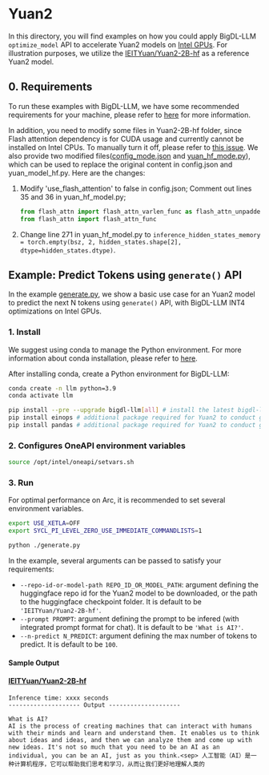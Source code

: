 # Yuan2
In this directory, you will find examples on how you could apply BigDL-LLM `optimize_model` API to accelerate Yuan2 models on [Intel GPUs](../README.md). For illustration purposes, we utilize the [IEITYuan/Yuan2-2B-hf](https://huggingface.co/IEITYuan/Yuan2-2B-hf) as a reference Yuan2 model.

## 0. Requirements
To run these examples with BigDL-LLM, we have some recommended requirements for your machine, please refer to [here](../README.md#recommended-requirements) for more information.

In addition, you need to modify some files in Yuan2-2B-hf folder, since Flash attention dependency is for CUDA usage and currently cannot be installed on Intel CPUs. To manually turn it off, please refer to [this issue](https://github.com/IEIT-Yuan/Yuan-2.0/issues/92). We also provide two modified files([config_mode.json](yuan2-2B-instruct/config_mode.json) and [yuan_hf_mode.py](yuan2-2B-instruct/yuan_hf_mode.py)), which can be used to replace the original content in config.json and yuan_model_hf.py. Here are the changes:

1. Modify 'use_flash_attention' to false in config.json; Comment out lines 35 and 36 in yuan_hf_model.py; 

   ```python
   from flash_attn import flash_attn_varlen_func as flash_attn_unpadded_func
   from flash_attn import flash_attn_func
   ```

2. Change line 271 in yuan_hf_model.py to `inference_hidden_states_memory = torch.empty(bsz, 2, hidden_states.shape[2], dtype=hidden_states.dtype)`.

## Example: Predict Tokens using `generate()` API
In the example [generate.py](./generate.py), we show a basic use case for an Yuan2 model to predict the next N tokens using `generate()` API, with BigDL-LLM INT4 optimizations on Intel GPUs.
### 1. Install
We suggest using conda to manage the Python environment. For more information about conda installation, please refer to [here](https://docs.conda.io/en/latest/miniconda.html#).

After installing conda, create a Python environment for BigDL-LLM:
```bash
conda create -n llm python=3.9
conda activate llm

pip install --pre --upgrade bigdl-llm[all] # install the latest bigdl-llm nightly build with 'all' option
pip install einops # additional package required for Yuan2 to conduct generation
pip install pandas # additional package required for Yuan2 to conduct generation
```

### 2. Configures OneAPI environment variables
```bash
source /opt/intel/oneapi/setvars.sh
```

### 3. Run

For optimal performance on Arc, it is recommended to set several environment variables.

```bash
export USE_XETLA=OFF
export SYCL_PI_LEVEL_ZERO_USE_IMMEDIATE_COMMANDLISTS=1
```

```bash
python ./generate.py
```

In the example, several arguments can be passed to satisfy your requirements:

- `--repo-id-or-model-path REPO_ID_OR_MODEL_PATH`: argument defining the huggingface repo id for the Yuan2 model to be downloaded, or the path to the huggingface checkpoint folder. It is default to be `'IEITYuan/Yuan2-2B-hf'`.
- `--prompt PROMPT`: argument defining the prompt to be infered (with integrated prompt format for chat). It is default to be `'What is AI?'`.
- `--n-predict N_PREDICT`: argument defining the max number of tokens to predict. It is default to be `100`.

#### Sample Output
#### [IEITYuan/Yuan2-2B-hf](https://huggingface.co/IEITYuan/Yuan2-2B-hf)
```log
Inference time: xxxx seconds
-------------------- Output --------------------
 
What is AI?
AI is the process of creating machines that can interact with humans with their minds and learn and understand them. It enables us to think about ideas and ideas, and then we can analyze them and come up with new ideas. It's not so much that you need to be an AI as an individual, you can be an AI, just as you think.<sep> 人工智能（AI）是一种计算机程序，它可以帮助我们思考和学习，从而让我们更好地理解人类的
```